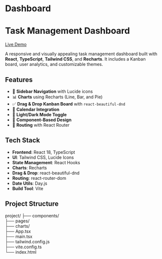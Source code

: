 # Dashboard
# Task Management Dashboard

[Live Demo](https://dashboard-silk-nine-51.vercel.app/)

A responsive and visually appealing task management dashboard built with **React**, **TypeScript**, **Tailwind CSS**, and **Recharts**. It includes a Kanban board, user analytics, and customizable themes.

## Features

- 🧭 **Sidebar Navigation** with Lucide icons
- 📊 **Charts** using Recharts (Line, Bar, and Pie)
- ✅ **Drag & Drop Kanban Board** with `react-beautiful-dnd`
- 📅 **Calendar Integration**
- 🌙 **Light/Dark Mode Toggle**
- 🧩 **Component-Based Design**
- 🔄 **Routing** with React Router

## Tech Stack

- **Frontend**: React 18, TypeScript
- **UI**: Tailwind CSS, Lucide Icons
- **State Management**: React Hooks
- **Charts**: Recharts
- **Drag & Drop**: react-beautiful-dnd
- **Routing**: react-router-dom
- **Date Utils**: Day.js
- **Build Tool**: Vite

## Project Structure
project/
├── components/          
├── pages/              
├── charts/              
├── App.tsx            
├── main.tsx             
├── tailwind.config.js   
├── vite.config.ts       
└── index.html           
